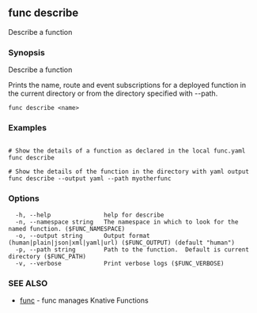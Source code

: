 ## func describe

Describe a function

### Synopsis

Describe a function

Prints the name, route and event subscriptions for a deployed function in
the current directory or from the directory specified with --path.


```
func describe <name>
```

### Examples

```

# Show the details of a function as declared in the local func.yaml
func describe

# Show the details of the function in the directory with yaml output
func describe --output yaml --path myotherfunc

```

### Options

```
  -h, --help               help for describe
  -n, --namespace string   The namespace in which to look for the named function. ($FUNC_NAMESPACE)
  -o, --output string      Output format (human|plain|json|xml|yaml|url) ($FUNC_OUTPUT) (default "human")
  -p, --path string        Path to the function.  Default is current directory ($FUNC_PATH)
  -v, --verbose            Print verbose logs ($FUNC_VERBOSE)
```

### SEE ALSO

* [func](func.md)	 - func manages Knative Functions

